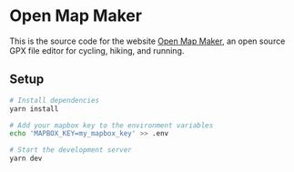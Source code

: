 # Open Map Maker

This is the source code for the website [Open Map Maker](https://open-map-maker.vercel.app), an open source GPX file editor for cycling, hiking, and running.

## Setup

```bash
# Install dependencies
yarn install

# Add your mapbox key to the environment variables
echo 'MAPBOX_KEY=my_mapbox_key' >> .env

# Start the development server
yarn dev
```
